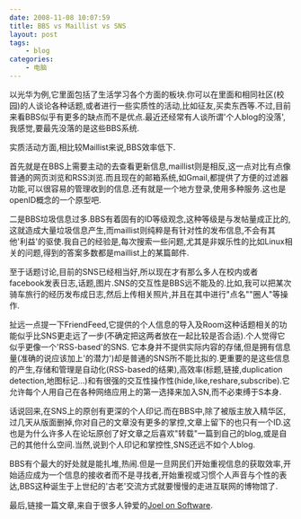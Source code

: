 ```yaml
---
date: 2008-11-08 10:07:59
title: BBS vs Maillist vs SNS
layout: post
tags:
    - blog
categories:
    - 电脑
---
```

以光华为例,它里面包括了生活学习各个方面的板块.你可以在里面和相同社区(校园)的人谈论各种话题,或者进行一些实质性的活动,比如征友,买卖东西等.不过,目前来看BBS似乎有更多的缺点而不是优点.最近还经常有人谈所谓'个人blog的没落',我感觉,要最先没落的是这些BBS系统.

<!--more-->

实质活动方面,相比较Maillist来说,BBS效率低下.

首先就是在BBS上需要主动的去查看更新信息,maillist则是相反,这一点对比有点像普通的网页浏览和RSS浏览.而且现在的邮箱系统,如Gmail,都提供了方便的过滤器功能,可以很容易的管理收到的信息.还有就是一个地方登录,使用多种服务.这也是openID概念的一个原型吧.

二是BBS垃圾信息过多.BBS有着固有的ID等级观念,这种等级是与发帖量成正比的,这就造成大量垃圾信息产生,而maillist则纯粹是有针对性的发布信息,不会有其他'利益'的驱使.我自己的经验是,每次搜索一些问题,尤其是非娱乐性的比如Linux相关的问题,得到的答案多数都是maillist上的某篇邮件.

至于话题讨论,目前的SNS已经相当好,所以现在才有那么多人在校内或者facebook发表日志,话题,图片.SNS的交互性是BBS远不能及的.比如,我可以把某次骑车旅行的经历发布成日志,然后上传相关照片,并且在其中进行"点名""圈人"等操作.

扯远一点提一下FriendFeed,它提供的个人信息的导入及Room这种话题相关的功能似乎比SNS更走远了一步(不确定把这两者放在一起比较是否合适).个人觉得它似乎更像一个'RSS-based'的SNS. 它本身并不提供实际内容的存储,但是拥有信息量(准确的说应该加上'的潜力')却是普通的SNS所不能比拟的.更重要的是这些信息的产生,存储和管理是自动化(RSS-based的结果),高效率(标题,链接,duplication detection,地图标记...)和有很强的交互性操作性(hide,like,reshare,subscribe).它允许每个人用自己在各种网络应用上的第一选择来加入SN,而不必束缚于S本身.

话说回来,在SNS上的原创有更深的个人印记.而在BBS中,除了被版主放入精华区,过几天从版面删掉,你对自己的文章没有更多的掌控,文章上留下的也只有一个ID.这也是为什么许多人在论坛原创了好文章之后喜欢"转载"一篇到自己的blog,或是自己的其他什么空间.当然,说到个人印记和掌控性,SNS还远不如个人blog.

BBS有个最大的好处就是能扎堆,热闹.但是一旦网民们开始重视信息的获取效率,开始适应成为一个信息的接收者而不是寻找者,开始重视或习惯个人声音与个性的表达,BBS这种诞生于上世纪的'古老'交流方式就要慢慢的走进互联网的博物馆了.

最后,链接一篇文章,来自于很多人钟爱的<a href="http://www.joelonsoftware.com/items/2008/09/15.html">Joel on Software</a>.